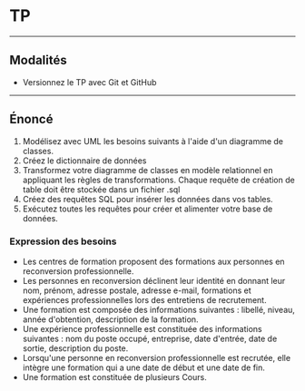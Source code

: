 # TP

---

## Modalités

- Versionnez le TP avec Git et GitHub

---

## Énoncé

1. Modélisez avec UML les besoins suivants à l'aide d'un diagramme de classes.
2. Créez le dictionnaire de données
3. Transformez votre diagramme de classes en modèle relationnel en appliquant les règles de transformations.
Chaque requête de création de table doit être stockée dans un fichier .sql
4. Créez des requêtes SQL pour insérer les données dans vos tables.
5. Exécutez toutes les requêtes pour créer et alimenter votre base de données.

### Expression des besoins

- Les centres de formation proposent des formations aux personnes en reconversion professionnelle.
- Les personnes en reconversion déclinent leur identité en donnant leur nom, prénom, adresse postale, adresse e-mail, formations et expériences professionnelles lors des entretiens de recrutement.
- Une formation est composée des informations suivantes : libellé, niveau, année d'obtention, description de la formation.
- Une expérience professionnelle est constituée des informations suivantes : nom du poste occupé, entreprise, date d'entrée, date de sortie, description du poste.
- Lorsqu'une personne en reconversion professionnelle est recrutée, elle intègre une formation qui a une date de début et une date de fin.
- Une formation est constituée de plusieurs Cours.